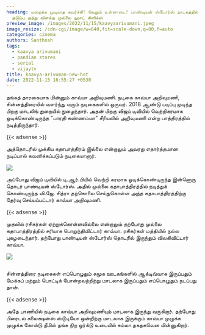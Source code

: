 ```yaml
---
heading: மறைக்க முடியாத கவர்ச்சி! வெறும் உள்ளாடை! பாண்டியன் ஸ்டோர்ஸ் நாடகத்தில்
  குடும்ப குத்து விளக்கு முல்லை ஹாட் கிளிக்ஸ்
preview_image: /images/2022/11/15/kaavyaarivumani.jpeg
image_resize: /cdn-cgi/image/w=640,fit=scale-down,q=80,f=auto
categories: cinema
authors: Santhosh
tags:
  - kaavya arivumani
  - pandian stores
  - serial
  - vijaytv
title: kaavya-arivuman-new-hot
date: 2022-11-15 16:55:27 +0530
---
```

தங்கத் தாரகையாக மின்னும் காவ்யா அறிவுமணி.
நடிகை காவ்யா அறிவுமணி, சின்னத்திரையில் வளர்ந்து வரும் நடிகைகளில் ஒருவர். 2018 ஆண்டு படிப்பு முடிந்த பிறகு மாடலிங் துறையில் நுழைந்தார். அதன் பிறகு விஜய் டிவியில் வெற்றிகரமாக ஓடிக்கொண்டிருந்த "பாரதி கண்ணம்மா" சீரியலில் அறிவுமணி என்ற பாத்திரத்தில் நடித்திருந்தார். 

{{< adsense >}}

அத்தொடரில் முக்கிய கதாபாத்திரம் இல்லை என்றாலும் அவரது எதார்த்தமான நடிப்பால் கவனிக்கப்படும் நடிகையானார்.


![](/images/2022/11/15/kaavya-arivuman-new-hot.jpeg)

அப்போது விஜய் டிவியில் டி.ஆர்.பியில் வெற்றி கரமாக ஓடிக்கொண்டிருந்த இன்னொரு தொடர் பாண்டியன் ஸ்டோர்ஸ். அதில் முல்லை கதாபாத்திரத்தில் நடித்துக் கொண்டிருந்த வி.ஜே. சித்ரா தற்கொலை செய்துகொள்ள அந்த கதாபாத்திரத்திற்கு தேர்வு செய்யப்பட்டார் காவ்யா அறிவுமணி. 

{{< adsense >}}

முதலில் ரசிகர்கள் ஏற்றுக்கொள்ளவில்லை என்றாலும் தற்போது முல்லை கதாபாத்திரத்தில் சரியாக பொறுந்திவிட்டார் காவ்யா. ரசிகர்கள் மத்தியில் நல்ல புகழடைந்தார். தற்போது பாண்டியன் ஸ்டோர்ஸ் தொடரில் இருந்தும் விலகிவிட்டார் காவ்யா. 


![](/images/2022/11/15/kaavya-arivuman-new-hot4.jpeg)

![]()

சின்னத்திரை நடிகைகள் எப்பொழுதும் சமூக ஊடகங்களில் ஆக்டிவ்வாக இருப்பதும் மேக்கப் மற்றும் பொட்டிக் போன்றவற்றிற்று மாடலாக இருப்பதும் எப்பொழுதும் நடப்பது தான்.

{{< adsense >}}

 அதே பாணியில் நடிகை காவ்யா அறிவுமணியும் மாடலாக இருந்து வருகிறார். தற்போது பிரைடல் கலைக்ஷன்ஸ் ஸ்டூடியோ ஒன்றிற்கு மாடலாக இருக்கும் காவ்யா முழுக்க முழுக்க கோல்டு தீமில் தங்க நிற ஒர்க்டு உடையில் சும்மா தகதகவென மின்னுகிறார்.

![]()